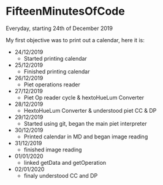 # FifteenMinutesOfCode
Everyday, starting 24th of December 2019

My first objective was to print out a calendar, here it is:


- 24/12/2019
   - Started printing calendar
- 25/12/2019
   - Finished printing calendar
- 26/12/2019
   - Piet operations reader
- 27/12/2019
   - Piet Op reader cycle & hextoHueLum Converter
- 28/12/2019
   - HextoHueLum Converter & understood piet CC & DP
- 29/12/2019
   - Started using git, began the main piet interpreter
- 30/12/2019
   - Printed calendar in MD and began image reading
- 31/12/2019
   - finished image reading
- 01/01/2020
   - linked getData and getOperation
- 02/01/2020
   - finaly understood CC and DP